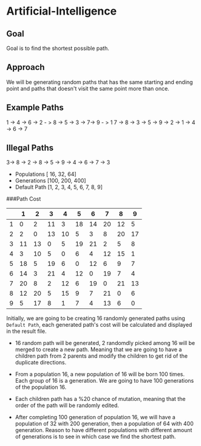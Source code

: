 # Artificial-Intelligence

## Goal

Goal is to find the shortest possible path.

## Approach 

We will be generating random paths that has the same starting and ending point and paths that doesn't visit the same point more than once.

## Example Paths

1 -> 4 -> 6 -> 2 - > 8 -> 5 -> 3 -> 7-> 9 - > 1
7 -> 8 -> 3 -> 5 -> 9 -> 2 -> 1 -> 4 -> 6 -> 7

## Illegal Paths

3-> 8 -> 2 -> 8 -> 5 -> 9 -> 4 -> 6  -> 7 -> 3


* Populations [ 16, 32, 64]
* Generations [100, 200, 400]
* Default Path [1, 2, 3, 4, 5, 6, 7, 8, 9]

###Path Cost

|       |  1   |   2 |  3  | 4|   5  | 6 |  7 |  8 |   9  |
| ---  | --- |---  |----|---|----|----|---|----|----|
|  1   |  0   |   2 |  11  |   3  | 18   |14  | 20   |12 |    5  |
|  2   |  2   |   0  | 13  | 10   |  5  |   3  |   8  | 20  | 17  |
|  3   | 11 |  13   |  0  |   5 |  19 |  21  |   2  |   5  |   8  |
|  4   |  3   | 10  |   5   |  0  |   6   |  4  | 12 |  15  |   1  |
|  5   | 18   |  5  | 19   |  6    | 0  | 12   |  6  |   9   |  7  |
|  6   | 14   |  3  | 21  |   4 |  12  |   0 |  19  |   7  |   4  |
|  7   | 20  |   8   |  2  | 12   |  6  | 19   |  0  | 21 | 13  |
|  8   | 12 |  20   |  5  | 15  |   9   |  7  | 21    | 0   |  6  |
|  9   |  5 |  17    |  8  |   1 |    7 |    4 |  13 |    6 |    0  |

Initially, we are going to be creating 16 randomly generated paths using `Default Path`, each generated path's cost will be calculated and displayed in the result file. 

*  16 random path will be generated, 2 randomdly picked among 16 will be merged to create a new path. Meaning that we are going to have a children path from 2 parents and modify the children to get rid of the duplicate directions.

* From a population 16, a new population of 16 will be born 100 times. Each group of 16 is a generation. We are going to have 100 generations of the population 16.

* Each children path has a %20 chance of mutation, meaning that the order of the path will be randomly edited.

* After completing 100 generation of population 16, we will have a population of 32 with 200 generation, then a population of 64 with 400 generation. Reason to have different populations with different amount of generations is to see in which case we find the shortest path. 
